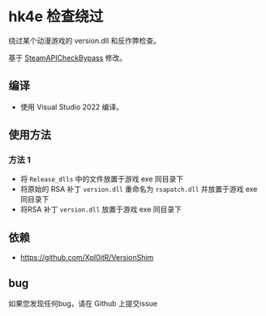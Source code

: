 # hk4e 检查绕过

绕过某个动漫游戏的 version.dll 和反作弊检查。

基于 [SteamAPICheckBypass](https://github.com/oureveryday/Steam-API-Check-Bypass/) 修改。

## 编译

* 使用 Visual Studio 2022 编译。

## 使用方法

### 方法 1 

* 将 `Release_dlls` 中的文件放置于游戏 exe 同目录下
* 将原始的 RSA 补丁 `version.dll` 重命名为 `rsapatch.dll` 并放置于游戏 exe 同目录下
* 将RSA 补丁 `version.dll` 放置于游戏 exe 同目录下

## 依赖

* <https://github.com/Xpl0itR/VersionShim>

## bug

如果您发现任何bug，请在 Github 上提交issue
